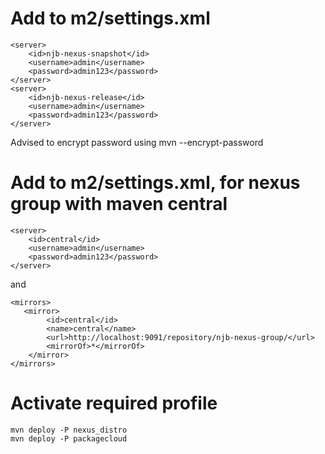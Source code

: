 # Add to m2/settings.xml
	<server>
		<id>njb-nexus-snapshot</id>
		<username>admin</username>
		<password>admin123</password>
	</server>
	<server>
		<id>njb-nexus-release</id>
		<username>admin</username>
		<password>admin123</password>
	</server>
	
Advised to encrypt password using 
	mvn --encrypt-password
	
# Add to m2/settings.xml, for nexus group with maven central

	<server>
		<id>central</id>
		<username>admin</username>
		<password>admin123</password>
	</server>

and

	<mirrors>
	   <mirror>
			<id>central</id>
			<name>central</name>
			<url>http://localhost:9091/repository/njb-nexus-group/</url>
			<mirrorOf>*</mirrorOf>
		</mirror>
  	</mirrors>
  	
  	
# Activate required profile
	mvn deploy -P nexus_distro
	mvn deploy -P packagecloud